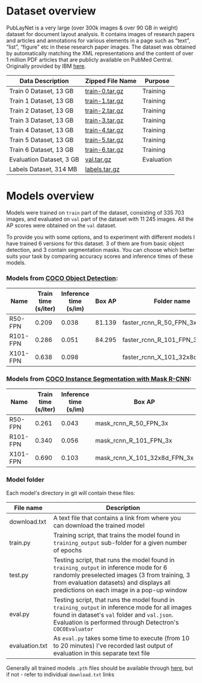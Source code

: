 # Dataset overview

PubLayNet is a very large (over 300k images & over 90 GB in weight) dataset for document layout analysis. It contains images of research papers and articles and annotations for various elements in a page such as “text”, “list”, “figure” etc in these research paper images. The dataset was obtained by automatically matching the XML representations and the content of over 1 million PDF articles that are publicly available on PubMed Central. Originally provided by IBM [here](https://developer.ibm.com/exchanges/data/all/publaynet).

| Data Description | Zipped File Name | Purpose |
| ------------- | ------------- | ------------- |
| Train 0 Dataset, 13 GB | [train-0.tar.gz](https://dax-cdn.cdn.appdomain.cloud/dax-publaynet/1.0.0/train-0.tar.gz) | Training | 
| Train 1 Dataset, 13 GB | [train-1.tar.gz](https://dax-cdn.cdn.appdomain.cloud/dax-publaynet/1.0.0/train-1.tar.gz) | Training |
| Train 2 Dataset, 13 GB | [train-2.tar.gz](https://dax-cdn.cdn.appdomain.cloud/dax-publaynet/1.0.0/train-2.tar.gz) | Training |
| Train 3 Dataset, 13 GB | [train-3.tar.gz](https://dax-cdn.cdn.appdomain.cloud/dax-publaynet/1.0.0/train-3.tar.gz) | Training |
| Train 4 Dataset, 13 GB | [train-4.tar.gz](https://dax-cdn.cdn.appdomain.cloud/dax-publaynet/1.0.0/train-4.tar.gz) | Training |
| Train 5 Dataset, 13 GB | [train-5.tar.gz](https://dax-cdn.cdn.appdomain.cloud/dax-publaynet/1.0.0/train-5.tar.gz) | Training |
| Train 6 Dataset, 13 GB | [train-6.tar.gz](https://dax-cdn.cdn.appdomain.cloud/dax-publaynet/1.0.0/train-6.tar.gz) | Training |
| Evaluation Dataset, 3 GB | [val.tar.gz](https://dax-cdn.cdn.appdomain.cloud/dax-publaynet/1.0.0/val.tar.gz) | Evaluation |
| Labels Dataset, 314 MB | [labels.tar.gz](https://dax-cdn.cdn.appdomain.cloud/dax-publaynet/1.0.0/labels.tar.gz) | |

# Models overview

Models were trained on `train` part of the dataset, consisting of 335 703 images, and evaluated on `val` part of the dataset with 11 245 images. All the AP scores were obtained on the `val` dataset.

To provide you with some options, and to experiment with different models I have trained 6 versions for this dataset. 3 of them are from basic object detection, and 3 contain segmentation masks. You can choose which better suits your task by comparing accuracy scores and inference times of these models.

### Models from [COCO Object Detection](https://github.com/facebookresearch/detectron2/blob/main/MODEL_ZOO.md#coco-object-detection-baselines):

| Name  | Train time (s/iter) | Inference time (s/im) | Box AP | Folder name | Model zoo config | Trained model |
| ------------- | ------------- | ------------- | ------------- | ------------- | ------------- | ------------- |
| R50-FPN  | 0.209 | 0.038 | 81.139 | faster_rcnn_R_50_FPN_3x | [Click me!](https://github.com/facebookresearch/detectron2/blob/main/configs/COCO-Detection/faster_rcnn_R_50_FPN_3x.yaml) | [Click me!](https://keybase.pub/jpleorx/detectron2-publaynet/faster_rcnn_R_50_FPN_3x/model_final.pth) |
| R101-FPN  | 0.286 | 0.051 | 84.295 | faster_rcnn_R_101_FPN_3x | [Click me!](https://github.com/facebookresearch/detectron2/blob/main/configs/COCO-Detection/faster_rcnn_R_101_FPN_3x.yaml) | [Click me!]() |
| X101-FPN  | 0.638 | 0.098 | | faster_rcnn_X_101_32x8d_FPN_3x | [Click me!](https://github.com/facebookresearch/detectron2/blob/main/configs/COCO-Detection/faster_rcnn_X_101_32x8d_FPN_3x.yaml) | [Click me!]() |


### Models from [COCO Instance Segmentation with Mask R-CNN](https://github.com/facebookresearch/detectron2/blob/main/MODEL_ZOO.md#coco-instance-segmentation-baselines-with-mask-r-cnn):

| Name  | Train time (s/iter) | Inference time (s/im) | Box AP | Mask AP | Folder name | Model zoo config | Trained model |
| ------------- | ------------- | ------------- | ------------- | ------------- | ------------- | ------------- | ------------- |
| R50-FPN  | 0.261 | 0.043 | mask_rcnn_R_50_FPN_3x | 83.666 | 82.268 | [Click me!](https://github.com/facebookresearch/detectron2/blob/main/configs/COCO-InstanceSegmentation/mask_rcnn_R_50_FPN_3x.yaml) | [Click me!]() |
| R101-FPN  | 0.340 | 0.056 | mask_rcnn_R_101_FPN_3x | | | [Click me!](https://github.com/facebookresearch/detectron2/blob/main/configs/COCO-InstanceSegmentation/mask_rcnn_R_101_FPN_3x.yaml) | [Click me!]() |
| X101-FPN  | 0.690 | 0.103 | mask_rcnn_X_101_32x8d_FPN_3x | | | [Click me!](https://github.com/facebookresearch/detectron2/blob/main/configs/COCO-InstanceSegmentation/mask_rcnn_X_101_32x8d_FPN_3x.yaml) | [Click me!]() |


### Model folder

Each model's directory in git will contain these files:

| File name  | Description |
| ------------- | ------------- |
| download.txt  | A text file that contains a link from where you can download the trained model |
| train.py  | Training script, that trains the model found in `training_output` sub-folder for a given number of epochs |
| test.py  | Testing script, that runs the model found in `training_output` in inference mode for 6 randomly preselected images (3 from training, 3 from evaluation datasets) and displays all predictions on each image in a pop-up window |
| eval.py  | Testing script, that runs the model found in `training_output` in inference mode for all images found in dataset's `val` folder and `val.json`. Evaluation is performed through Detectron's `COCOEvaluator` |
| evaluation.txt | As `eval.py` takes some time to execute (from 10 to 20 minutes) I've recorded last output of evaluation in this separate text file |

Generally all trained models `.pth` files should be available through [here](https://keybase.pub/jpleorx/detectron2-publaynet/), but if not - refer to individual `download.txt` links
